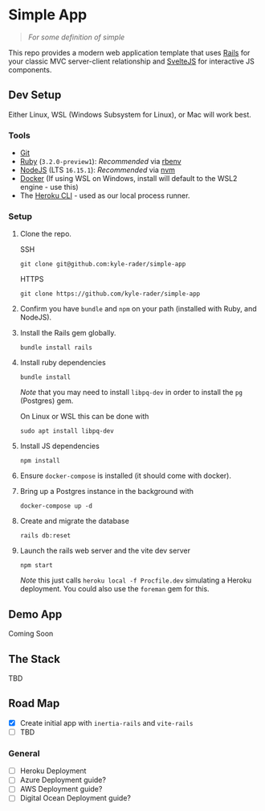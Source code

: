 # Simple App

> *For some definition of simple*

This repo provides a modern web application template that uses [Rails] for your classic MVC server-client relationship and [SvelteJS] for interactive JS components.

## Dev Setup
Either Linux, WSL (Windows Subsystem for Linux), or Mac will work best.

### Tools

* [Git](https://git-scm.com/)
* [Ruby](https://www.ruby-lang.org/en/) (`3.2.0-preview1`): _Recommended_ via [rbenv](https://github.com/rbenv/rbenv)
* [NodeJS](https://nodejs.org/en/) (LTS `16.15.1`): _Recommended_ via [nvm](https://github.com/nvm-sh/nvm)
* [Docker](https://www.docker.com/products/docker-desktop/) (If using WSL on Windows, install will default to the WSL2 engine - use this)
* The [Heroku CLI](https://devcenter.heroku.com/articles/heroku-cli#install-the-heroku-cli) - used as our local process runner.

### Setup
1. Clone the repo.

    SSH
    ```
    git clone git@github.com:kyle-rader/simple-app
    ```
    
    HTTPS
    ```
    git clone https://github.com/kyle-rader/simple-app
    ```

1. Confirm you have `bundle` and `npm` on your path (installed with Ruby, and NodeJS).

1. Install the Rails gem globally.
    ```
    bundle install rails
    ```

1. Install ruby dependencies
    ```
    bundle install
    ```
    _Note_ that you may need to install `libpq-dev` in order to install the `pg` (Postgres) gem. 
    
    On Linux or WSL this can be done with 
    ```
    sudo apt install libpq-dev
    ```

1. Install JS dependencies
    ```
    npm install
    ```

1. Ensure `docker-compose` is installed (it should come with docker).

1. Bring up a Postgres instance in the background with
    ```
    docker-compose up -d
    ```

1. Create and migrate the database
    ```
    rails db:reset
    ```

1. Launch the rails web server and the vite dev server
    ```
    npm start
    ```
    _Note_ this just calls `heroku local -f Procfile.dev` simulating a Heroku deployment. You could also use the `foreman` gem for this.
    
## Demo App
Coming Soon

## The Stack
TBD

## Road Map
- [x] Create initial app with `inertia-rails` and `vite-rails`
- [ ] TBD

### General
* [ ] Heroku Deployment
* [ ] Azure Deployment guide?
* [ ] AWS Deployment guide?
* [ ] Digital Ocean Deployment guide?

[Rails]:https://rubyonrails.org/
[PostgreSQL]:https://www.postgresql.org/
[SvelteJS]:https://svelte.dev/
[TailWindCSS]: https://tailwindcss.com/
[Vite]: https://vitejs.dev/
